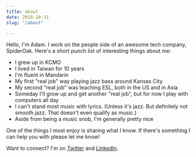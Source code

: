 ```yaml
---
title: about
date: 2018-10-31
slug: "/about"

---
```

Hello, I'm Adam. I work on the people side of an awesome tech company, SpiderOak. Here's a short punch list of interesting things about me:

* I grew up in KCMO
* I lived in Taiwan for 10 years
* I'm fluent in Mandarin
* My first "real job" way playing jazz bass around Kansas City
* My second "real job" was teaching ESL, both in the US and in Asia
* Someday I'll grow up and get another "real job", but for now I play with computers all day
* I can't stand most music with lyrics. (Unless it's jazz. But definitely not smooth jazz. That doesn't even qualify as music.)
* Aside from being a music snob, I'm generally pretty nice

One of the things I most enjoy is sharing what I know. If there's something I can help you with please let me know!

Want to connect? I'm on [Twitter](https://twitter.com/adamtervort) and [LinkedIn](https://www.linkedin.com/in/adam-tervort/).